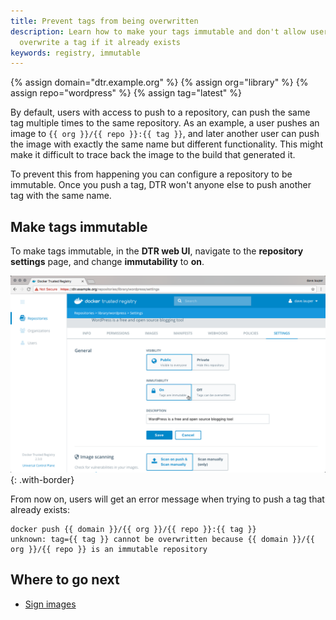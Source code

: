 ```yaml
---
title: Prevent tags from being overwritten
description: Learn how to make your tags immutable and don't allow users to
  overwrite a tag if it already exists
keywords: registry, immutable
---
```


{% assign domain="dtr.example.org" %}
{% assign org="library" %}
{% assign repo="wordpress" %}
{% assign tag="latest" %}

By default, users with access to push to a repository, can push the same tag
multiple times to the same repository.
As an example, a user pushes an image to `{{ org }}/{{ repo }}:{{ tag }}`, and later another
user can push the image with exactly the same name but different functionality.
This might make it difficult to trace back the image to the build that generated
it.

To prevent this from happening you can configure a repository to be immutable.
Once you push a tag, DTR won't anyone else to push another tag with the same
name.

## Make tags immutable

To make tags immutable, in the **DTR web UI**, navigate to the
**repository settings** page, and change **immutability** to **on**.

![](../../images/immutable-repo-1.png){: .with-border}

From now on, users will get an error message when trying to push a tag
that already exists:

```none
docker push {{ domain }}/{{ org }}/{{ repo }}:{{ tag }}
unknown: tag={{ tag }} cannot be overwritten because {{ domain }}/{{ org }}/{{ repo }} is an immutable repository
```

## Where to go next

* [Sign images](sign-images/index.md)
